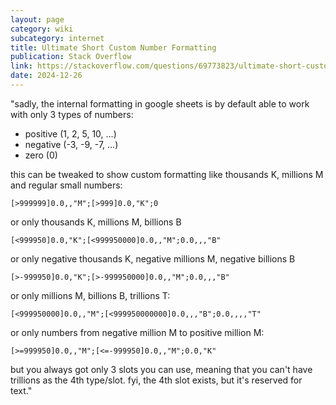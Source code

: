 ```yaml
---
layout: page
category: wiki
subcategory: internet
title: Ultimate Short Custom Number Formatting
publication: Stack Overflow
link: https://stackoverflow.com/questions/69773823/ultimate-short-custom-number-formatting-k-m-b-t-etc-q-d-googol
date: 2024-12-26
---
```


"sadly, the internal formatting in google sheets is by default able to work with only 3 types of numbers:

* positive (1, 2, 5, 10, ...)
* negative (-3, -9, -7, ...)
* zero (0)

this can be tweaked to show custom formatting like thousands K, millions M and regular small numbers:

<code>[>999999]0.0,,"M";[>999]0.0,"K";0</code>

or only thousands K, millions M, billions B

<code>[<999950]0.0,"K";[<999950000]0.0,,"M";0.0,,,"B"</code>

or only negative thousands K, negative millions M, negative billions B

<code>[>-999950]0.0,"K";[>-999950000]0.0,,"M";0.0,,,"B"</code>

or only millions M, billions B, trillions T:

<code>[<999950000]0.0,,"M";[<999950000000]0.0,,,"B";0.0,,,,"T"</code>

or only numbers from negative million M to positive million M:

<code>[>=999950]0.0,,"M";[<=-999950]0.0,,"M";0.0,"K"</code>

but you always got only 3 slots you can use, meaning that you can't have trillions as the 4th type/slot. fyi, the 4th slot exists, but it's reserved for text."
